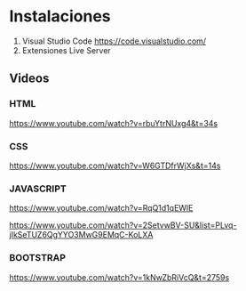 # Instalaciones

1. Visual Studio Code
https://code.visualstudio.com/
2. Extensiones
Live Server

## Videos
### HTML
https://www.youtube.com/watch?v=rbuYtrNUxg4&t=34s

### CSS
https://www.youtube.com/watch?v=W6GTDfrWjXs&t=14s

### JAVASCRIPT
https://www.youtube.com/watch?v=RqQ1d1qEWlE

https://www.youtube.com/watch?v=2SetvwBV-SU&list=PLvq-jIkSeTUZ6QgYYO3MwG9EMqC-KoLXA

### BOOTSTRAP
https://www.youtube.com/watch?v=1kNwZbRiVcQ&t=2759s